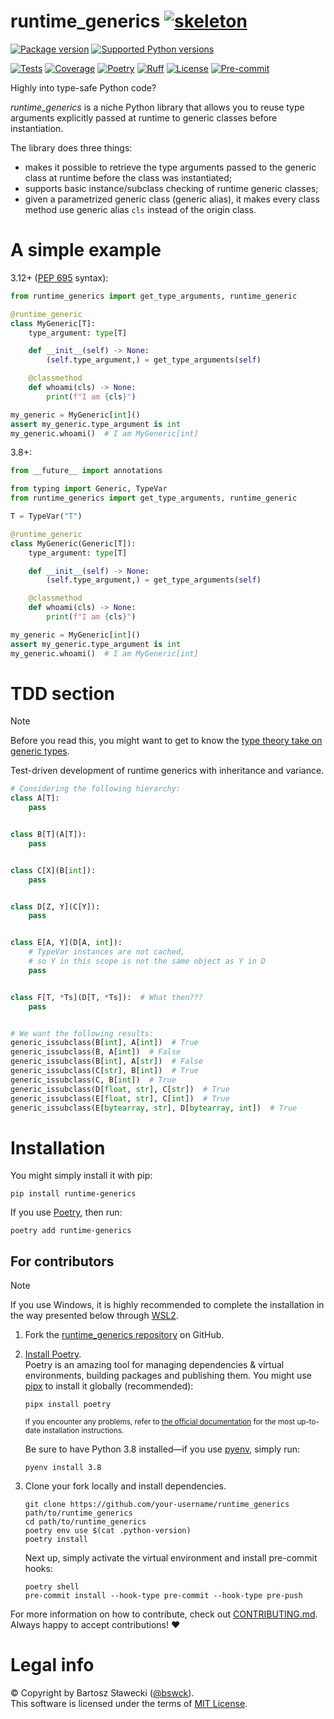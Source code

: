 
# runtime_generics [![skeleton](https://img.shields.io/badge/fe6ed23-skeleton?label=%F0%9F%92%80%20bswck/skeleton&labelColor=black&color=grey&link=https%3A//github.com/bswck/skeleton)](https://github.com/bswck/skeleton/tree/fe6ed23)
[![Package version](https://img.shields.io/pypi/v/runtime-generics?label=PyPI)](https://pypi.org/project/runtime-generics/)
[![Supported Python versions](https://img.shields.io/pypi/pyversions/runtime-generics.svg?logo=python&label=Python)](https://pypi.org/project/runtime-generics/)

[![Tests](https://github.com/bswck/runtime_generics/actions/workflows/test.yml/badge.svg)](https://github.com/bswck/runtime_generics/actions/workflows/test.yml)
[![Coverage](https://coverage-badge.samuelcolvin.workers.dev/bswck/runtime_generics.svg)](https://coverage-badge.samuelcolvin.workers.dev/redirect/bswck/runtime_generics)
[![Poetry](https://img.shields.io/endpoint?url=https://python-poetry.org/badge/v0.json)](https://python-poetry.org/)
[![Ruff](https://img.shields.io/endpoint?url=https://raw.githubusercontent.com/astral-sh/ruff/main/assets/badge/v2.json)](https://github.com/astral-sh/ruff)
[![License](https://img.shields.io/github/license/bswck/runtime_generics.svg?label=License)](https://github.com/bswck/runtime_generics/blob/HEAD/LICENSE)
[![Pre-commit](https://img.shields.io/badge/pre--commit-enabled-brightgreen?logo=pre-commit&logoColor=white)](https://github.com/pre-commit/pre-commit)

Highly into type-safe Python code?

_runtime_generics_ is a niche Python library that allows you to reuse type arguments explicitly passed at runtime
to generic classes before instantiation.

The library does three things:
- makes it possible to retrieve the type arguments passed to the generic class at runtime
  before the class was instantiated;
- supports basic instance/subclass checking of runtime generic classes;
- given a parametrized generic class (generic alias),
  it makes every class method use generic alias `cls` instead of the origin class.

# A simple example
3.12+ ([PEP 695](https://peps.python.org/pep-0695) syntax):
```python
from runtime_generics import get_type_arguments, runtime_generic

@runtime_generic
class MyGeneric[T]:
    type_argument: type[T]

    def __init__(self) -> None:
        (self.type_argument,) = get_type_arguments(self)

    @classmethod
    def whoami(cls) -> None:
        print(f"I am {cls}")

my_generic = MyGeneric[int]()
assert my_generic.type_argument is int
my_generic.whoami()  # I am MyGeneric[int]

```

3.8+:

```python
from __future__ import annotations

from typing import Generic, TypeVar
from runtime_generics import get_type_arguments, runtime_generic

T = TypeVar("T")

@runtime_generic
class MyGeneric(Generic[T]):
    type_argument: type[T]

    def __init__(self) -> None:
        (self.type_argument,) = get_type_arguments(self)

    @classmethod
    def whoami(cls) -> None:
        print(f"I am {cls}")

my_generic = MyGeneric[int]()
assert my_generic.type_argument is int
my_generic.whoami()  # I am MyGeneric[int]
```

# TDD section
> [!Note]
> Before you read this, you might want to get to know
> the [type theory take on generic types](https://www.python.org/dev/peps/pep-0483/#generic-types).

Test-driven development of runtime generics with inheritance and variance.


```py
# Considering the following hierarchy:
class A[T]:
    pass


class B[T](A[T]):
    pass


class C[X](B[int]):
    pass


class D[Z, Y](C[Y]):
    pass


class E[A, Y](D[A, int]):
    # TypeVar instances are not cached,
    # so Y in this scope is not the same object as Y in D
    pass


class F[T, *Ts](D[T, *Ts]):  # What then???
    pass


# We want the following results:
generic_issubclass(B[int], A[int])  # True
generic_issubclass(B, A[int])  # False
generic_issubclass(B[int], A[str])  # False
generic_issubclass(C[str], B[int])  # True
generic_issubclass(C, B[int])  # True
generic_issubclass(D[float, str], C[str])  # True
generic_issubclass(E[float, str], C[int])  # True
generic_issubclass(E[bytearray, str], D[bytearray, int])  # True
```


# Installation



You might simply install it with pip:

```shell
pip install runtime-generics
```

If you use [Poetry](https://python-poetry.org/), then run:

```shell
poetry add runtime-generics
```

## For contributors

<!--
This section was generated from bswck/skeleton@fe6ed23.
Instead of changing this particular file, you might want to alter the template:
https://github.com/bswck/skeleton/tree/fe6ed23/project/README.md.jinja
-->

> [!Note]
> If you use Windows, it is highly recommended to complete the installation in the way presented below through [WSL2](https://learn.microsoft.com/en-us/windows/wsl/install).



1.  Fork the [runtime_generics repository](https://github.com/bswck/runtime_generics) on GitHub.

1.  [Install Poetry](https://python-poetry.org/docs/#installation).<br/>
    Poetry is an amazing tool for managing dependencies & virtual environments, building packages and publishing them.
    You might use [pipx](https://github.com/pypa/pipx#readme) to install it globally (recommended):

    ```shell
    pipx install poetry
    ```

    <sub>If you encounter any problems, refer to [the official documentation](https://python-poetry.org/docs/#installation) for the most up-to-date installation instructions.</sub>

    Be sure to have Python 3.8 installed—if you use [pyenv](https://github.com/pyenv/pyenv#readme), simply run:

    ```shell
    pyenv install 3.8
    ```

1.  Clone your fork locally and install dependencies.

    ```shell
    git clone https://github.com/your-username/runtime_generics path/to/runtime_generics
    cd path/to/runtime_generics
    poetry env use $(cat .python-version)
    poetry install
    ```

    Next up, simply activate the virtual environment and install pre-commit hooks:

    ```shell
    poetry shell
    pre-commit install --hook-type pre-commit --hook-type pre-push
    ```

For more information on how to contribute, check out [CONTRIBUTING.md](https://github.com/bswck/runtime_generics/blob/HEAD/CONTRIBUTING.md).<br/>
Always happy to accept contributions! ❤️


# Legal info
© Copyright by Bartosz Sławecki ([@bswck](https://github.com/bswck)).
<br />This software is licensed under the terms of [MIT License](https://github.com/bswck/runtime_generics/blob/HEAD/LICENSE).
